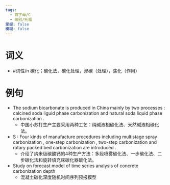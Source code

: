 ```yaml
---
tags:
  - 首字母/C
  - 级别/托福
掌握: false
模糊: false
---
```

# 词义
- #词性/n  碳化；碳化法，碳化处理，渗碳（处理），焦化（作用）
# 例句
- The sodium bicarbonate is produced in China mainly by two processes : calcined soda liguid phase carbonization and natural soda liquid phase carbonization .
	- 中国小苏打生产主要采用两种工艺：纯碱液相碳化法、天然碱液相碳化法。
- S : Four kinds of manufacture procedures including multistage spray carbonization , one-step carbonization , two-step carbonization and rotary packed bed carbonization are introduced .
	- 介绍了纳米级碳酸钙的4种生产方法：多段喷雾碳化法、一步碳化法、二步碳化法和旋转填充床碳化器碳化法。
- Study on forecast model of time series analysis of concrete carbonization depth
	- 混凝土碳化深度随机时间序列预报模型
